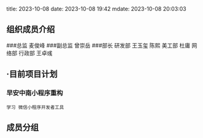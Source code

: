 title: 2023-10-08
date: 2023-10-08 19:42
mdate: 2023-10-08 20:03:03

## 组织成员介绍
###总监 
    麦俊峰
###副总监 
    曾崇岳
###部长 
    研发部 王玉玺 陈熙
    美工部 杜庸
    网络部
    行政部 王卓彧

## ·目前项目计划
###    早安中南小程序重构
    学习 微信小程序开发者工具

## 成员分组
    